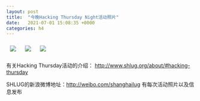 ```yaml
---
layout: post
title:  "今晚Hacking Thursday Night活动照片"
date:   2021-07-01 15:08:35 +0000
categories: h4
---
```


[<img src='/res2021q3/l701.h4/l701_01.jpg' style='margin:10px'>](/res2021q3/l701.h4/l701_01.JPG)
[<img src='/res2021q3/l701.h4/l701_02.jpg' style='margin:10px'>](/res2021q3/l701.h4/l701_02.JPG)
[<img src='/res2021q3/l701.h4/l701_03.jpg' style='margin:10px'>](/res2021q3/l701.h4/l701_03.JPG)

有关Hacking Thursday活动的介绍：
http://www.shlug.org/about/#hacking-thursday

SHLUG的新浪微博地址：http://weibo.com/shanghailug 有每次活动照片以及信息发布


